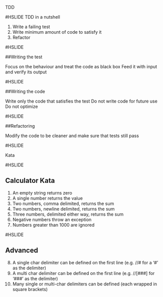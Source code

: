TDD

#HSLIDE
TDD in a nutshell

1. Write a failing test
2. Write minimum amount of code to satisfy it
3. Refactor

#HSLIDE

##Writing the test

Focus on the behaviour and treat the code as black box
Feed it with input and verify its output

#HSLIDE

##Writing the code

Write only the code that satisfies the test
Do not write code for future use
Do not optimize

#HSLIDE

##Refactoring

Modify the code to be cleaner and make sure that tests still pass  

#HSLIDE

Kata

#HSLIDE

## Calculator Kata

1. An empty string returns zero
2. A single number returns the value
3. Two numbers, comma delimited, returns the sum
4. Two numbers, newline delimited, returns the sum
5. Three numbers, delimited either way, returns the sum
6. Negative numbers throw an exception
7. Numbers greater than 1000 are ignored

#HSLIDE
## Advanced 
8. A single char delimiter can be defined on the first line (e.g. //# for a ‘#’ as the delimiter)
9. A multi char delimiter can be defined on the first line (e.g. //[###] for ‘###’ as the delimiter)
10. Many single or multi-char delimiters can be defined (each wrapped in square brackets)